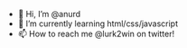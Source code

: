 - 👋 Hi, I’m @anurd
- 🌱 I’m currently learning html/css/javascript
- 📫 How to reach me @lurk2win on twitter!

<!---
anurd/anurd is a ✨ special ✨ repository because its `README.md` (this file) appears on your GitHub profile.
You can click the Preview link to take a look at your changes.
--->
